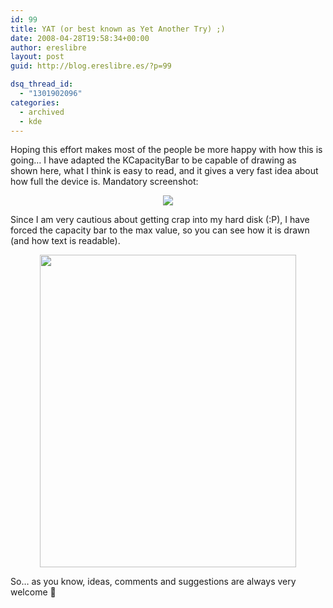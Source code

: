 ```yaml
---
id: 99
title: YAT (or best known as Yet Another Try) ;)
date: 2008-04-28T19:58:34+00:00
author: ereslibre
layout: post
guid: http://blog.ereslibre.es/?p=99

dsq_thread_id:
  - "1301902096"
categories:
  - archived
  - kde
---
```

Hoping this effort makes most of the people be more happy with how this is going&#8230; I have adapted the KCapacityBar to be capable of drawing as shown here, what I think is easy to read, and it gives a very fast idea about how full the device is. Mandatory screenshot:

<p align="center">
  <img src="http://media.ereslibre.es/2008/04/kpropertiesdialog15.png" border="0" />
</p>

Since I am very cautious about getting crap into my hard disk (:P), I have forced the capacity bar to the max value, so you can see how it is drawn (and how text is readable).

<p align="center">
  <img src="http://media.ereslibre.es/2008/04/kpropertiesdialog16.png" width="410" border="0" height="500" />
</p>

So&#8230; as you know, ideas, comments and suggestions are always very welcome 🙂
